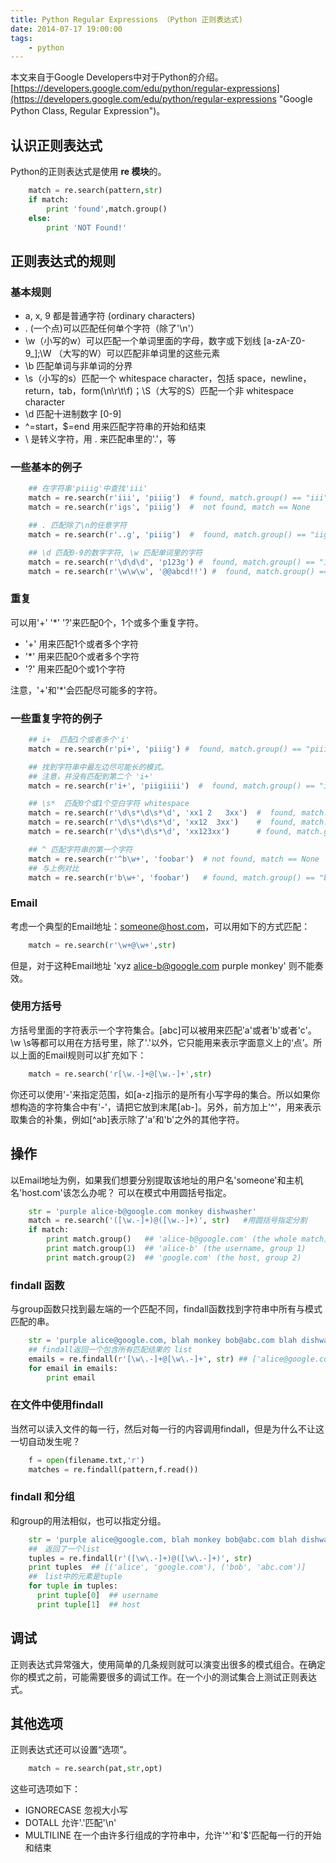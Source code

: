 ```yaml
---
title: Python Regular Expressions （Python 正则表达式)
date: 2014-07-17 19:00:00
tags:
    - python
---
```


本文来自于Google Developers中对于Python的介绍。[https://developers.google.com/edu/python/regular-expressions](https://developers.google.com/edu/python/regular-expressions "Google Python Class, Regular Expression")。

<!-- more -->

## 认识正则表达式 ##

Python的正则表达式是使用 **re 模块**的。


``` py    
    match = re.search(pattern,str)
    if match:
    	print 'found',match.group()
    else:
        print 'NOT Found!'

```

## 正则表达式的规则 ##

### 基本规则 ###
- a, x, 9 都是普通字符 (ordinary characters)
- . (一个点)可以匹配任何单个字符（除了'\n'）
- \w（小写的w）可以匹配一个单词里面的字母，数字或下划线 [a-zA-Z0-9_];\W （大写的W）可以匹配非单词里的这些元素
- \b 匹配单词与非单词的分界
- \s（小写的s）匹配一个 whitespace character，包括 space，newline，return，tab，form(\n\r\t\f)；\S（大写的S）匹配一个非 whitespace character
- \d 匹配十进制数字 [0-9]
- ^=start，$=end 用来匹配字符串的开始和结束
- \ 是转义字符，用 \. 来匹配串里的'.'，等
### 一些基本的例子 ###

``` py
    ## 在字符串'piiig'中查找'iii'
    match = re.search(r'iii', 'piiig')  # found, match.group() == "iii"
    match = re.search(r'igs', 'piiig')  #  not found, match == None

    ## . 匹配除了\n的任意字符
    match = re.search(r'..g', 'piiig')  #  found, match.group() == "iig"

    ## \d 匹配0-9的数字字符, \w 匹配单词里的字符
    match = re.search(r'\d\d\d', 'p123g') #  found, match.group() == "123"
    match = re.search(r'\w\w\w', '@@abcd!!') #  found, match.group() == "abc"   
```

### 重复 ###
可以用'+' '*' '?'来匹配0个，1个或多个重复字符。

- '+' 用来匹配1个或者多个字符
- '*' 用来匹配0个或者多个字符
- '?' 用来匹配0个或1个字符

注意，'+'和'*'会匹配尽可能多的字符。

### 一些重复字符的例子 ###

``` py
    ## i+  匹配1个或者多个'i'
    match = re.search(r'pi+', 'piiig') #  found, match.group() == "piii"

    ## 找到字符串中最左边尽可能长的模式。
    ## 注意，并没有匹配到第二个 'i+'
    match = re.search(r'i+', 'piigiiii')  #  found, match.group() == "ii"

    ## \s*  匹配0个或1个空白字符 whitespace
    match = re.search(r'\d\s*\d\s*\d', 'xx1 2   3xx')  #  found, match.group() == "1 2   3"
    match = re.search(r'\d\s*\d\s*\d', 'xx12  3xx')    #  found, match.group() == "12  3"
    match = re.search(r'\d\s*\d\s*\d', 'xx123xx')      # found, match.group() == "123"

    ## ^ 匹配字符串的第一个字符
    match = re.search(r'^b\w+', 'foobar')  # not found, match == None
    ## 与上例对比
    match = re.search(r'b\w+', 'foobar')   # found, match.group() == "bar"
```

### Email ###
考虑一个典型的Email地址：someone@host.com，可以用如下的方式匹配：

``` py
    match = re.search(r'\w+@\w+',str)
```    

但是，对于这种Email地址 'xyz alice-b@google.com purple monkey' 则不能奏效。

### 使用方括号 ###
方括号里面的字符表示一个字符集合。[abc]可以被用来匹配'a'或者'b'或者'c'。\w \s等都可以用在方括号里，除了'.'以外，它只能用来表示字面意义上的‘点’。所以上面的Email规则可以扩充如下：

``` py
    match = re.search('r[\w.-]+@[\w.-]+',str)
```

你还可以使用'-'来指定范围，如[a-z]指示的是所有小写字母的集合。所以如果你想构造的字符集合中有'-'，请把它放到末尾[ab-]。另外，前方加上'^'，用来表示取集合的补集，例如[^ab]表示除了'a'和'b'之外的其他字符。

## 操作 ##
以Email地址为例，如果我们想要分别提取该地址的用户名'someone'和主机名'host.com'该怎么办呢？
可以在模式中用圆括号指定。

``` py
    str = 'purple alice-b@google.com monkey dishwasher'
    match = re.search('([\w.-]+)@([\w.-]+)', str)   #用圆括号指定分割
    if match:
        print match.group()   ## 'alice-b@google.com' (the whole match)
        print match.group(1)  ## 'alice-b' (the username, group 1)
      	print match.group(2)  ## 'google.com' (the host, group 2)
```

### findall 函数
与group函数只找到最左端的一个匹配不同，findall函数找到字符串中所有与模式匹配的串。

``` py
    str = 'purple alice@google.com, blah monkey bob@abc.com blah dishwasher'
    ## findall返回一个包含所有匹配结果的 list
    emails = re.findall(r'[\w\.-]+@[\w\.-]+', str) ## ['alice@google.com', 'bob@abc.com']
    for email in emails:
        print email
```

### 在文件中使用findall
当然可以读入文件的每一行，然后对每一行的内容调用findall，但是为什么不让这一切自动发生呢？

``` py
	f = open(filename.txt,'r')
	matches = re.findall(pattern,f.read())
```

### findall 和分组
和group的用法相似，也可以指定分组。

``` py
    str = 'purple alice@google.com, blah monkey bob@abc.com blah dishwasher'
    ##　返回了一个list
    tuples = re.findall(r'([\w\.-]+)@([\w\.-]+)', str)
    print tuples  ## [('alice', 'google.com'), ('bob', 'abc.com')]
    ##　list中的元素是tuple
    for tuple in tuples:
      print tuple[0]  ## username
      print tuple[1]  ## host
```

## 调试 ##

正则表达式异常强大，使用简单的几条规则就可以演变出很多的模式组合。在确定你的模式之前，可能需要很多的调试工作。在一个小的测试集合上测试正则表达式。

## 其他选项

正则表达式还可以设置“选项”。

``` py
    match = re.search(pat,str,opt)
```

这些可选项如下：

- IGNORECASE  忽视大小写
- DOTALL  允许'.'匹配'\n'
- MULTILINE  在一个由许多行组成的字符串中，允许'^'和'$'匹配每一行的开始和结束
